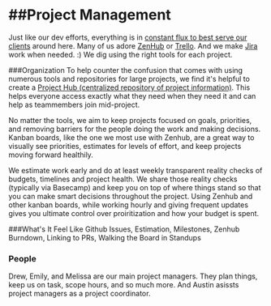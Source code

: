 ##Project Management
==================

Just like our dev efforts, everything is in [constant flux to best serve our clients](http://webstandardssherpa.com/reviews/responsive-discovery/) around here. Many of us adore  [ZenHub](https://www.zenhub.io/) or [Trello](https://trello.com/). And we make [Jira](https://www.atlassian.com/software/) work when needed. :) We dig using the right tools for each project. 

###Organization
To help counter the confusion that comes with using numerous tools and repositories for large projects, we find it's helpful to create a [Project Hub (centralized repository of project information)](https://github.com/sparkbox/standard/blob/master/project_management/base-hub.md). This helps everyone access exactly what they need when they need it and can help as teammembers join mid-project. 

No matter the tools, we aim to keep projects focused on goals, priorities, and removing barriers for the people doing the work and making decisions. Kanban boards, like the one we most use with Zenhub, are a great way to visually see priorities, estimates for levels of effort, and keep projects moving forward healthily.

We estimate work early and do at least weekly transparent reality checks of budgets, timelines and project health. We share those reality checks (typically via Basecamp) and keep you on top of where things stand so that you can make smart decisions throughout the project. Using Zenhub and other kanban boards, while working hourly and giving frequent updates gives you ultimate control over proiritization and how your budget is spent.

###What's It Feel Like 
Github Issues, Estimation, Milestones, Zenhub Burndown, Linking to PRs, Walking the Board in Standups

### People
Drew, Emily, and Melissa are our main project managers. They plan things, keep us on task, scope hours, and so much more. And Austin asissts project managers as a project coordinator.
